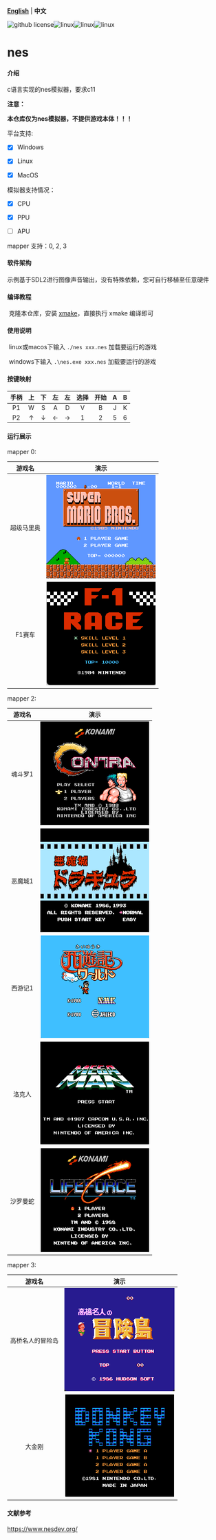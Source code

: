 [**English**](./README.md)  | **中文**

![github license](https://img.shields.io/github/license/Dozingfiretruck/nes)![linux](https://github.com/Dozingfiretruck/nes/actions/workflows/windows.yml/badge.svg?branch=master)![linux](https://github.com/Dozingfiretruck/nes/actions/workflows/linux.yml/badge.svg?branch=master)![linux](https://github.com/Dozingfiretruck/nes/actions/workflows/macos.yml/badge.svg?branch=master)



# nes

#### 介绍
c语言实现的nes模拟器，要求c11

**注意：**

**本仓库仅为nes模拟器，不提供游戏本体！！！**

平台支持:

- [x] Windows

- [x] Linux

- [x] MacOS

模拟器支持情况：

- [x] CPU

- [x] PPU

- [ ] APU

mapper 支持：0, 2, 3

#### 软件架构
示例基于SDL2进行图像声音输出，没有特殊依赖，您可自行移植至任意硬件


#### 编译教程

​	克隆本仓库，安装 [xmake](https://github.com/xmake-io/xmake)，直接执行 xmake 编译即可 

#### 使用说明

​	linux或macos下输入 `./nes xxx.nes` 加载要运行的游戏

​	windows下输入 `.\nes.exe xxx.nes` 加载要运行的游戏



#### 按键映射

| 手柄 |  上  |  下  |  左  |  左  | 选择 | 开始 |  A   |  B   |
| :--: | :--: | :--: | :--: | :--: | :--: | :--: | :--: | :--: |
|  P1  |  W   |  S   |  A   |  D   |  V   |  B   |  J   |  K   |
|  P2  |  ↑   |  ↓   |  ←   |  →   |  1   |  2   |  5   |  6   |

#### 运行展示

mapper 0:

|   游戏名   |                  演示                  |
| :--------: | :------------------------------------: |
| 超级马里奥 | ![super_mario](./docs/super_mario.png) |
|   F1赛车   |     ![F1_race](./docs/F1_race.png)     |



mapper 2:

| 游戏名  |               演示                |
| :-----: | :-------------------------------: |
| 魂斗罗1 | ![Contra1](./docs/Contra1.png) |
| 恶魔城1 | ![Castlevania](./docs/Castlevania.png) |
| 西游记1 |   ![Journey](./docs/Journey.png)   |
| 洛克人 | ![mega_man](./docs/mega_man.png) |
| 沙罗曼蛇 | ![Lifeporce](./docs/Lifeporce.png) |

mapper 3:

|      游戏名      |                  演示                  |
| :--------------: | :------------------------------------: |
| 高桥名人的冒险岛 |  ![MapleStory](./docs/MapleStory.png)  |
|      大金刚      | ![Donkey_kong](./docs/Donkey_kong.png) |



#### 文献参考

https://www.nesdev.org/



